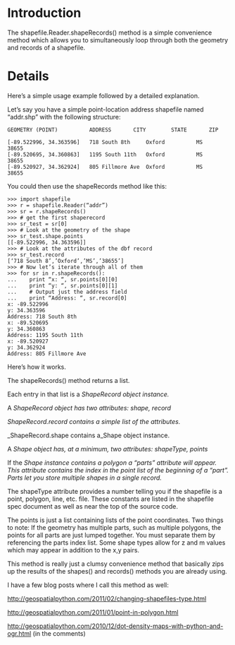 # Introduction #

The shapefile.Reader.shapeRecords() method is a simple convenience method which allows you to simultaneously loop through both the geometry and records of a shapefile.

# Details #

Here’s a simple usage example followed by a detailed explanation.

Let’s say you have a simple point-location address shapefile named “addr.shp” with the following structure:

```
GEOMETRY (POINT)          ADDRESS		CITY		STATE		ZIP

[-89.522996, 34.363596]	  718 South 8th		Oxford	        MS		38655
[-89.520695, 34.360863]	  1195 South 11th	Oxford	        MS		38655
[-89.520927, 34.362924]	  805 Fillmore Ave	Oxford	        MS		38655
```


You could then use the shapeRecords method like this:

```
>>> import shapefile
>>> r = shapefile.Reader(“addr”)
>>> sr = r.shapeRecords()
>>> # get the first shaperecord
>>> sr_test = sr[0]
>>> # Look at the geometry of the shape
>>> sr_test.shape.points
[[-89.522996, 34.363596]]
>>> # Look at the attributes of the dbf record
>>> sr_test.record
[‘718 South 8’,’Oxford’,’MS’,’38655’]
>>> # Now let’s iterate through all of them
>>> for sr in r.shapeRecords():
...    print “x: “, sr.points[0][0]
...    print “y: “, sr.points[0][1]
...    # Output just the address field
...    print “Address: “, sr.record[0]
x: -89.522996
y: 34.363596
Address: 718 South 8th
x: -89.520695
y: 34.360863
Address: 1195 South 11th
x: -89.520927
y: 34.362924
Address: 805 Fillmore Ave
```

Here’s how it works.

The shapeRecords() method returns a list.

Each entry in that list is a _ShapeRecord object instance._

A _ShapeRecord object has two attributes: shape, record_

_ShapeRecord.record contains a simple list of the attributes._

_ShapeRecord.shape contains a_Shape object instance.

A _Shape object has, at a minimum, two attributes: shapeType, points_

If the _Shape instance contains a polygon a “parts” attribute will appear.  This attribute contains the index in the point list of the beginning of a “part”.  Parts let you store multiple shapes in a single record._

The shapeType attribute provides a number telling you if the shapefile is  a point, polygon, line, etc. file.  These constants are listed in the shapefile spec document as well as near the top of the source code.

The points is just a list containing lists of the point coordinates.  Two things to note:  If the geometry has multiple parts, such as multiple polygons, the points for all parts are just lumped together.  You must separate them by referencing the parts index list.  Some shape types allow for z and m values which may appear in addition to the x,y pairs.

This method is really just a clumsy convenience method that basically zips up the results of the shapes() and records() methods you are already using.

I have a few blog posts where I call this method as well:

http://geospatialpython.com/2011/02/changing-shapefiles-type.html

http://geospatialpython.com/2011/01/point-in-polygon.html

http://geospatialpython.com/2010/12/dot-density-maps-with-python-and-ogr.html  (in the comments)